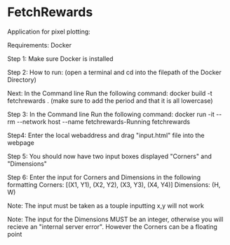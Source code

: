 # FetchRewards
Application for pixel plotting:

Requirements:
Docker

Step 1: 
Make sure Docker is installed

Step 2:
How to run:
(open a terminal and cd into the filepath of the Docker Directory)

Next:
In the Command line Run the following command:
docker build -t fetchrewards . (make sure to add the period and that it is all lowercase)

Step 3:
In the Command line Run the following command:
docker run -it --rm --network host --name fetchrewards-Running fetchrewards

Step4:
Enter the local webaddress and drag "input.html" file into the webpage

Step 5:
You should now have two input boxes displayed "Corners" and "Dimensions"

Step 6:
Enter the input for Corners and Dimensions in the following formatting
Corners: [(X1, Y1), (X2, Y2), (X3, Y3), (X4, Y4)]
Dimensions: (H, W)

Note: 
The input must be taken as a touple inputting x,y will not work

Note: 
The input for the Dimensions MUST be an integer, otherwise you will recieve an "internal server error". However the Corners can be a floating point
